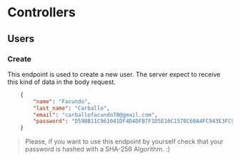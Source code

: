 # Controllers

## Users
### Create
This endpoint is used to create a new user. The server expect to receive this kind of data in the body request.
```json
    {
        "name": "Facundo",
        "last_name": "Carballo",
        "email": "carballofacundo70@gmail.com",
        "password": "D59BB11C961041DF4D4DFB7F1D5E10C157BC60A4FC943E3FC9B7CE59B91DCA7A"
    }
```
> Please, if you want to use this endpoint by yourself check that your password is hashed with a SHA-256 Algorithm. :)